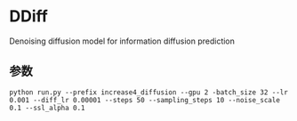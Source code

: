 # DDiff
Denoising diffusion model for information diffusion prediction

## 参数

```shell
python run.py --prefix increase4_diffusion --gpu 2 -batch_size 32 --lr 0.001 --diff_lr 0.00001 --steps 50 --sampling_steps 10 --noise_scale 0.1 --ssl_alpha 0.1
```
